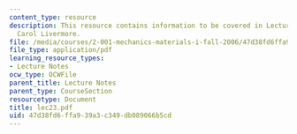 ```yaml
---
content_type: resource
description: This resource contains information to be covered in Lecture 23 by Prof.
  Carol Livermore.
file: /media/courses/2-001-mechanics-materials-i-fall-2006/47d38fd6ffa939a3c349db089066b5cd_lec23.pdf
file_type: application/pdf
learning_resource_types:
- Lecture Notes
ocw_type: OCWFile
parent_title: Lecture Notes
parent_type: CourseSection
resourcetype: Document
title: lec23.pdf
uid: 47d38fd6-ffa9-39a3-c349-db089066b5cd
---
```


